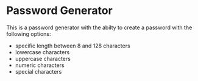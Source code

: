 # Password Generator


This is a password generator with the abilty to create a password with the following options:

- specific length between 8 and 128 characters
- lowercase characters
- uppercase characters
- numeric characters
- special characters

